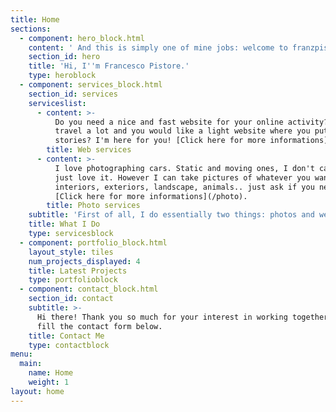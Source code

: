 ```yaml
---
title: Home
sections:
  - component: hero_block.html
    content: ' And this is simply one of mine jobs: welcome to franzpisto.com'
    section_id: hero
    title: 'Hi, I''m Francesco Pistore.'
    type: heroblock
  - component: services_block.html
    section_id: services
    serviceslist:
      - content: >-
          Do you need a nice and fast website for your online activity? You
          travel a lot and you would like a light website where you put your
          stories? I'm here for you! [Click here for more informations](/web).
        title: Web services
      - content: >-
          I love photographing cars. Static and moving ones, I don't care. I
          just love it. However I can take pictures of whatever you want:
          interiors, exteriors, landscape, animals.. just ask if you need me! 
          [Click here for more informations](/photo).
        title: Photo services
    subtitle: 'First of all, I do essentially two things: photos and websites.'
    title: What I Do
    type: servicesblock
  - component: portfolio_block.html
    layout_style: tiles
    num_projects_displayed: 4
    title: Latest Projects
    type: portfolioblock
  - component: contact_block.html
    section_id: contact
    subtitle: >-
      Hi there! Thank you so much for your interest in working together. Please
      fill the contact form below.
    title: Contact Me
    type: contactblock
menu:
  main:
    name: Home
    weight: 1
layout: home
---
```


